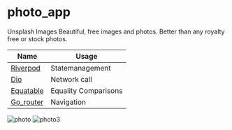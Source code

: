 # photo_app

Unsplash Images
Beautiful, free images and photos. Better than any royalty free or stock photos.


| Name  | Usage |
| ------------- | ------------- |
| [Riverpod](https://riverpod.dev/)  | Statemanagement  |
|  [Dio](https://riverpod.dev/)  | Network call  |
|  [Equatable](https://pub.dev/packages/equatable) | Equality Comparisons |
| [Go_router](https://gorouter.dev/getting-started) | Navigation  |


![photo](https://user-images.githubusercontent.com/41623462/154132175-7771409d-3c89-4097-bf7a-10b04509f383.png)
![photo3](https://user-images.githubusercontent.com/41623462/154132288-573528ac-db39-41fd-9e6d-cb2bdba5dc67.png)
